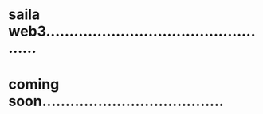 # saila web3...................................................
# coming soon.......................................
